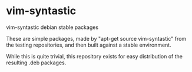 vim-syntastic
=============

vim-syntastic debian stable packages

These are simple packages, made by "apt-get source vim-syntastic" from the testing repositories, 
and then built against a stable environment. 

While this is quite trivial, this repository exists for easy distribution of the resulting .deb 
packages.
